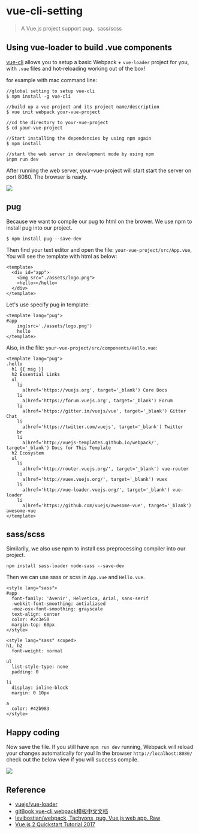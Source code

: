 # vue-cli-setting

> A Vue.js project support pug、sass/scss

## Using vue-loader to build .vue components
[vue-cli](https://github.com/vuejs/vue-cli) allows you to setup a basic Webpack + `vue-loader` project for you, with `.vue` files and hot-reloading working out of the box!

for example with mac command line:
```javascript=
//global setting to setup vue-cli
$ npm install -g vue-cli

//build up a vue project and its project name/description
$ vue init webpack your-vue-project

//cd the directory to your-vue-project
$ cd your-vue-project

//Start installing the dependencies by using npm again
$ npm install

//start the web server in development mode by using npm
$npm run dev
```
After running the web server, your-vue-project will start start the server on port 8080. The browser is ready.

![](http://i.imgur.com/ggJ6rRg.png)

## pug
Because we want to compile our pug to html on the brower. We use npm to install pug into our project.

```javascript=
$ npm install pug --save-dev
```

Then find your text editor and open the file: `your-vue-project/src/App.vue`, You will see the template with html as below:

```javascript=
<template>
  <div id="app">
    <img src="./assets/logo.png">
    <hello></hello>
  </div>
</template>
```

Let's use specify pug in template:

```javascript=
<template lang="pug">
#app
    img(src='./assets/logo.png')
    hello
</template>
```

Also, in the file: `your-vue-project/src/components/Hello.vue`:

```javascript=
<template lang="pug">
.hello
  h1 {{ msg }}
  h2 Essential Links
  ul
    li
      a(href='https://vuejs.org', target='_blank') Core Docs
    li
      a(href='https://forum.vuejs.org', target='_blank') Forum
    li
      a(href='https://gitter.im/vuejs/vue', target='_blank') Gitter Chat
    li
      a(href='https://twitter.com/vuejs', target='_blank') Twitter
    br
    li
      a(href='http://vuejs-templates.github.io/webpack/', target='_blank') Docs for This Template
  h2 Ecosystem
  ul
    li
      a(href='http://router.vuejs.org/', target='_blank') vue-router
    li
      a(href='http://vuex.vuejs.org/', target='_blank') vuex
    li
      a(href='http://vue-loader.vuejs.org/', target='_blank') vue-loader
    li
      a(href='https://github.com/vuejs/awesome-vue', target='_blank') awesome-vue
</template>
```

## sass/scss
Similarily, we also use npm to install css preprocessing compiler into our project.

```javascript=
npm install sass-loader node-sass --save-dev
```

Then we can use sass or scss in `App.vue` and `Hello.vue`.

```style=
<style lang="sass">
#app
  font-family: 'Avenir', Helvetica, Arial, sans-serif
  -webkit-font-smoothing: antialiased
  -moz-osx-font-smoothing: grayscale
  text-align: center
  color: #2c3e50
  margin-top: 60px
</style>
```

```style=
<style lang="sass" scoped>
h1, h2
  font-weight: normal

ul
  list-style-type: none
  padding: 0

li
  display: inline-block
  margin: 0 10px

a
  color: #42b983
</style>
```

## Happy coding
Now save the file. If you still have `npm run dev` running, Webpack will reload your changes automatically for you! In the browser `http://localhost:8080/` check out the below view if you will success compile.

![](http://i.imgur.com/ggJ6rRg.png)

## Reference
* [vuejs/vue-loader](https://github.com/vuejs/vue-loader)
* [gitBook vue-cli webpack模板中文文档](https://loulanyijian.github.io/vue-cli-doc-Chinese/pre-processors.html)
* [levibostian/webpack, Tachyons, pug, Vue.js web app.
Raw](https://gist.github.com/levibostian/96cc285d4235d73f09cdc22f2590ccba)
* [Vue.js 2 Quickstart Tutorial 2017](https://medium.com/codingthesmartway-com-blog/vue-js-2-quickstart-tutorial-2017-246195cfbdd2)
